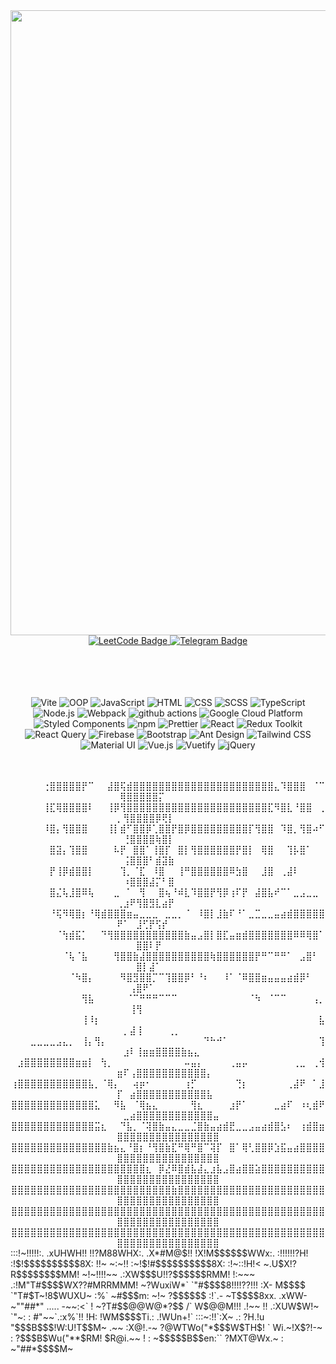 <div id="header" align="center">
  <img src="https://64.media.tumblr.com/6382142c7cf56653c3a7b7b31a8eeb47/6991be7ff8096fc2-ed/s540x810/88c6adc381ec4f9580392dfab90d79f7090dae49.gif" width="1000"/>
</div>
<div align="center">
  <a href="https://leetcode.com/Colanatorsos/">
    <img src="https://img.shields.io/badge/LeetCode-black?style=for-the-badge&logo=leetcode&logoColor=white" alt="LeetCode Badge"/>
  </a>
  <a href="https://t.me/Gorbuster">
    <img src="https://img.shields.io/badge/Telegram-blue?style=for-the-badge&logo=telegram&logoColor=white" alt="Telegram Badge"/>
  </a>
</div>
<div align="center">
  <img src="https://komarev.com/ghpvc/?username=Colanatorsos&style=flat-square&color=blue" alt=""/>
</div>
<br/>
<br/>
<br/>
<br/>

<p align="center">
  <img alt="Vite" src="https://img.shields.io/badge/-Vite-646CFF?style=flat-square&logo=vite&logoColor=white" />
  <img alt="OOP" src="https://img.shields.io/badge/-OOP-FF8000?style=flat-square" />
  <img alt="JavaScript" src="https://img.shields.io/badge/-JavaScript-F7DF1E?style=flat-square&logo=javascript&logoColor=black" />
  <img alt="HTML" src="https://img.shields.io/badge/-HTML-E34F26?style=flat-square&logo=html5&logoColor=white" />
  <img alt="CSS" src="https://img.shields.io/badge/-CSS-1572B6?style=flat-square&logo=css3&logoColor=white" />
  <img alt="SCSS" src="https://img.shields.io/badge/-SCSS-CC6699?style=flat-square&logo=sass&logoColor=white" />
  <img alt="TypeScript" src="https://img.shields.io/badge/-TypeScript-007ACC?style=flat-square&logo=typescript&logoColor=white" />
  <img alt="Node.js" src="https://img.shields.io/badge/-Node.js-339933?style=flat-square&logo=node.js&logoColor=white" />
  <img alt="Webpack" src="https://img.shields.io/badge/-Webpack-8DD6F9?style=flat-square&logo=webpack&logoColor=white" /> 
  <img alt="github actions" src="https://img.shields.io/badge/-Github_Actions-2088FF?style=flat-square&logo=github-actions&logoColor=white" />
  <img alt="Google Cloud Platform" src="https://img.shields.io/badge/-Google_Cloud_Platform-1a73e8?style=flat-square&logo=google-cloud&logoColor=white" />
  <img alt="Styled Components" src="https://img.shields.io/badge/-Styled_Components-db7092?style=flat-square&logo=styled-components&logoColor=white" />
  <img alt="npm" src="https://img.shields.io/badge/-NPM-CB3837?style=flat-square&logo=npm&logoColor=white" />
  <img alt="Prettier" src="https://img.shields.io/badge/-Prettier-F7B93E?style=flat-square&logo=prettier&logoColor=white" />
  <img alt="React" src="https://img.shields.io/badge/-React-61DAFB?style=flat-square&logo=react&logoColor=white" />
  <img alt="Redux Toolkit" src="https://img.shields.io/badge/-Redux_Toolkit-764ABC?style=flat-square&logo=redux&logoColor=white" />
  <img alt="React Query" src="https://img.shields.io/badge/-React_Query-FF4154?style=flat-square&logo=react&logoColor=white" />
  <img alt="Firebase" src="https://img.shields.io/badge/-Firebase-FFCA28?style=flat-square&logo=firebase&logoColor=black" />
  <img alt="Bootstrap" src="https://img.shields.io/badge/-Bootstrap-7952B3?style=flat-square&logo=bootstrap&logoColor=white" />
  <img alt="Ant Design" src="https://img.shields.io/badge/-Ant_Design-0170FE?style=flat-square&logo=ant-design&logoColor=white" />
  <img alt="Tailwind CSS" src="https://img.shields.io/badge/-Tailwind_CSS-38B2AC?style=flat-square&logo=tailwind-css&logoColor=white" />
  <img alt="Material UI" src="https://img.shields.io/badge/-Material_UI-0081CB?style=flat-square&logo=material-ui&logoColor=white" />
  <img alt="Vue.js" src="https://img.shields.io/badge/-Vue.js-4FC08D?style=flat-square&logo=vue.js&logoColor=white" />
  <img alt="Vuetify" src="https://img.shields.io/badge/-Vuetify-1867C0?style=flat-square&logo=vuetify&logoColor=white" />
  <img alt="jQuery" src="https://img.shields.io/badge/-jQuery-0769AD?style=flat-square&logo=jquery&logoColor=white" />
</p>
<br/>
<br/>
<div align="center" >
⠀⠀⠀⠀⠀⢐⣿⣿⣿⣿⣿⡟⠉⠀⠀⣼⣿⢯⣾⣿⣿⣿⣿⣿⣿⣿⣿⣿⣿⣿⣿⣿⣿⣿⣿⣿⣿⣿⣿⣿⣿⣄⠹⣿⣿⣿⠀⠈⠉⢿⣿⣿⣿⣿⣿⡍⠀⠀⠀⠀⠀⠀⠀⠀
⠀⠀⠀⠀⠀⢸⣏⢿⣿⣿⣿⣿⠇⠀⠀⢸⡿⢻⣿⣿⣿⣿⣿⣿⣿⣿⣿⣿⣿⣿⣿⣿⣿⣿⣿⣿⣿⣿⣿⣿⣏⠻⣿⣇⠘⣿⣿⠀⢀⡀⢻⣿⣿⣿⣿⡿⢟⡇⠀⠀⠀⠀⠀⠀⠀
⠀⠀⠀⠀⠀⠸⣿⡄⢻⣿⣿⣿⠀⠀⠀⢸⡇⣾⠋⣿⣿⡿⢁⣿⣿⡟⣿⡿⣿⣿⣿⣿⣿⣿⣿⣿⣿⡏⢻⣿⣿⠀⠹⣿⡀⢻⣿⠴⠋⠀⢘⣿⣿⣿⣿⢷⣿⡇⠀⠀⠀⠀⠀⠀⠀
⠀⠀⠀⠀⠀⠀⣿⣽⡄⢹⣿⣿⠀⠀⠀⠀⠧⡟⠀⣿⣿⠁⢸⣿⡏⠀⣿⡇⢻⣿⣿⣿⣿⣿⣿⡟⣿⡇⠀⢿⣿⠀⠀⢹⡧⣿⠁⠀⠀⠀⢨⣿⣿⣿⠃⣾⣽⣷⠀⠀⠀⠀⠀⠀⠀
⠀⠀⠀⠀⠀⠀⡟⢸⡿⣾⣿⣿⡇⠀⠀⠀⠀⢹⡀⠈⣏⠀⠸⣿⠀⠀⢸⠛⣿⣿⣿⣿⣿⣿⠿⣳⣿⠀⠀⣸⣿⠀⢀⣼⠇⠀⠀⠀⠀⠀⠰⣿⣿⣿⣼⡍⠃⣿⠀⠀⠀⠀⠀⠀⠀
⠀⠀⠀⠀⠀⠀⣿⣌⢧⣸⣿⠿⢧⠀⠀⠀⣀⠀⠁⠀⢻⠀⠀⣿⢦⠘⠾⣇⠹⣿⣿⡟⢻⡿⢰⠏⡟⠀⣼⣿⣧⠞⠉⠁⣀⣠⣀⣀⠀⢀⣰⠟⢻⣿⣻⣇⣴⡟⠀⠀⠀⠀⠀⠀⠀
⠀⠀⠀⠀⠀⠀⠘⢯⠻⢿⣿⡆⠘⢿⣾⣿⣿⣿⣶⣤⣀⣀⣀⠀⣀⣀⡀⠈⠀⠸⣿⡇⣸⣷⠏⠘⠁⣀⣉⣀⣀⣤⣴⣾⣿⣿⣿⣿⣿⠟⠁⠀⣸⢋⡟⢫⡞⠀⠀⠀⠀⠀⠀⠀⠀
⠀⠀⠀⠀⠀⠀⠀⠈⢳⣾⣯⡁⠀⠀⠙⢻⣿⣿⣿⣿⣿⣿⣿⣿⣿⣿⣿⣷⣤⣠⣿⡇⣿⣏⣤⣶⣾⣿⣿⣿⣿⣿⣿⣿⠿⠿⢿⣿⠁⠀⠀⠀⣿⣿⠇⡟⠀⠀⠀⠀⠀⠀⠀⠀⠀
⠀⠀⠀⠀⠀⠀⠀⠀⠈⢧⠈⣧⠀⠀⠀⠀⢻⣿⣿⣷⣼⣿⣿⣿⣿⣿⣿⣿⣿⣿⣿⢷⣿⣿⣿⣿⣿⣿⡟⠛⠉⠛⠛⠁⠀⣠⣿⠃⠀⠀⠀⠀⣿⡇⣼⠁⠀⠀⠀⠀⠀⠀⠀⠀⠀
⠀⠀⠀⠀⠀⠀⠀⠀⠀⠈⠳⣿⡄⠀⠀⠀⠀⠻⣿⣻⣿⣿⡉⠉⢹⣿⣿⡿⠃⠘⠆⠀⠀⠸⠁⠈⠿⣿⣿⣶⣤⣤⣤⣴⣾⡿⠃⠀⠀⠀⠀⢠⣿⠟⠁⠀⠀⠀⠀⠀⠀⠀⠀⠀⠀
⠀⠀⠀⠀⠀⠀⠀⠀⠀⠀⠀⢻⣧⠀⠀⠀⠀⠀⠈⠉⠛⠛⠛⠉⠉⠉⠀⠀⠀⠀⠀⠀⠀⠀⠀⠀⠀⠈⠳⠀⠈⠉⠉⠀⠀⠀⠀⢠⡀⠀⠀⢸⢻⠀⠀⠀⠀⠀⠀⠀⠀⠀⠀⠀⠀
⠀⠀⠀⠀⠀⠀⠀⠀⠀⠀⠀⢸⠸⡆⠀⠀⠀⠀⠀⠀⠀⠀⠀⠀⠀⠀⠀⠀⠀⠀⠀⠀⠀⠀⠀⠀⠀⠀⠀⠀⠀⠀⠀⠀⠀⠀⠀⠀⣧⠀⡀⣼⢸⠀⠀⠀⠀⢀⡀⠀⠀⠀⠀⠀⠀
⠀⠀⠀⣀⣀⣀⣀⣠⣄⡀⠀⢸⡄⢻⡄⠀⠀⠀⠀⠀⠀⠀⠀⠀⠀⠀⠀⠀⠀⠀⠙⠓⠚⠁⠀⠀⠀⠀⠀⠀⠀⠀⠀⠀⠀⠀⠀⠀⢹⠀⣰⠇⢸⣶⣶⣿⣿⣿⣿⣷⣦⣄⠀⠀⠀
⠀⣰⣿⣿⣿⣿⣿⣿⣿⣿⣶⣶⡇⠀⢳⡀⠀⠀⠀⠀⠀⠀⠀⠀⠀⠀⠀⠤⣤⡄⠀⠀⠀⠀⢀⣤⡤⠀⠀⠀⠀⠀⠀⠀⢀⣀⠀⢀⢺⣶⠏⢠⣿⣿⣿⣿⣿⣿⣿⣿⣿⣿⣿⡄⠀
⢰⣿⣿⣿⣿⣿⣿⣿⣿⣿⣿⣿⣧⡀⠈⢿⡄⠀⠀⢴⡶⠂⠀⠀⠀⠀⠀⢰⡋⠀⠀⠀⠀⠀⠀⢙⡆⠀⠀⠀⠀⠀⠀⢀⣼⠟⠀⠁⣸⡏⠀⣴⣿⣿⣿⣿⣿⣿⣿⣿⣿⣿⣿⣧⠀
⣿⣿⣿⣿⣿⣿⣿⣿⣿⣿⣿⣿⣿⣅⠀⠀⠻⣧⠀⠈⢿⣦⣄⠀⠀⠀⠀⠀⢻⣆⠀⠀⠀⠀⣰⡟⠁⠀⠀⠀⠀⣀⣴⠏⠀⠰⢆⣾⠟⠀⣀⣴⣿⣿⣿⣿⣿⣿⣿⣿⣿⣿⣿⣿⣤
⣿⣿⣿⣿⣿⣿⣿⣿⣿⣿⣿⣿⣿⣭⣆⠀⠀⠙⣧⡀⠈⢽⣿⣷⣤⣄⣀⣀⣈⣿⣷⣤⣴⣾⣟⣀⣀⣠⣤⣴⣾⣿⣣⠆⠀⢰⣾⣿⣶⣿⣿⣿⣿⣿⣿⣿⣿⣿⣿⣿⣿⣿⣿⣿⣿
⣿⣿⣿⣿⣿⣿⣿⣿⣿⣿⣿⣿⣿⣿⣿⣷⣦⣄⠘⣿⡆⠘⢻⣿⣷⣏⠛⢿⠛⣿⠉⢽⡏⠀⣿⠁⢿⢃⣿⣿⡿⣱⣯⣤⣴⣿⣿⣿⣿⣿⣿⣿⣿⣿⣿⣿⣿⣿⣿⣿⣿⣿⣿⣿⣿
⣿⣿⣿⣿⣿⣿⣿⣿⣿⣿⣿⣿⣿⣿⣿⣿⣿⣿⣿⣿⣿⣆⠀⡿⣜⠿⣿⣾⣧⣼⣄⣰⣧⣠⣿⣴⣿⣿⣵⣿⣿⣿⣿⣿⣿⣿⣿⣿⣿⣿⣿⣿⣿⣿⣿⣿⣿⣿⣿⣿⣿⣿⣿⣿⣿
⣿⣿⣿⣿⣿⣿⣿⣿⣿⣿⣿⣿⣿⣿⣿⣿⣿⣿⣿⣿⣿⣿⣿⣿⣿⣷⣿⣿⣿⣿⣿⣿⣿⣿⣿⣿⣿⣿⣿⣿⣿⣿⣿⣿⣿⣿⣿⣿⣿⣿⣿⣿⣿⣿⣿⣿⣿⣿⣿⣿⣿⣿⣿⣿⣿
⣿⣿⣿⣿⣿⣿⣿⣿⣿⣿⣿⣿⣿⣿⣿⣿⣿⣿⣿⣿⣿⣿⣿⣿⣿⣿⣿⣿⣿⣿⣿⣿⣿⣿⣿⣿⣿⣿⣿⣿⣿⣿⣿⣿⣿⣿⣿⣿⣿⣿⣿⣿⣿⣿⣿⣿⣿⣿⣿⣿⣿⣿⣿⣿⣿
⣿⣿⣿⣿⣿⣿⣿⣿⣿⣿⣿⣿⣿⣿⣿⣿⣿⣿⣿⣿⣿⣿⣿⣿⣿⣿⣿⣿⣿⣿⣿⣿⣿⣿⣿⣿⣿⣿⣿⣿⣿⣿⣿⣿⣿⣿⣿⣿⣿⣿⣿⣿⣿⣿⣿⣿⣿⣿⣿⣿⣿⣿⣿⣿⣿
</div>
                     :::!~!!!!!:.
                  .xUHWH!! !!?M88WHX:.
                .X*#M@$!!  !X!M$$$$$$WWx:.
               :!!!!!!?H! :!$!$$$$$$$$$$8X:
              !!~  ~:~!! :~!$!#$$$$$$$$$$8X:
             :!~::!H!<   ~.U$X!?R$$$$$$$$MM!
             ~!~!!!!~~ .:XW$$$U!!?$$$$$$RMM!
               !:~~~ .:!M"T#$$$$WX??#MRRMMM!
               ~?WuxiW*`   `"#$$$$8!!!!??!!!
             :X- M$$$$       `"T#$T~!8$WUXU~
            :%`  ~#$$$m:        ~!~ ?$$$$$$
          :!`.-   ~T$$$$8xx.  .xWW- ~""##*"
.....   -~~:<` !    ~?T#$$@@W@*?$$      /`
W$@@M!!! .!~~ !!     .:XUW$W!~ `"~:    :
#"~~`.:x%`!!  !H:   !WM$$$$Ti.: .!WUn+!`
:::~:!!`:X~ .: ?H.!u "$$$B$$$!W:U!T$$M~
.~~   :X@!.-~   ?@WTWo("*$$$W$TH$! `
Wi.~!X$?!-~    : ?$$$B$Wu("**$RM!
$R@i.~~ !     :   ~$$$$$B$$en:``
?MXT@Wx.~    :     ~"##*$$$$M~
